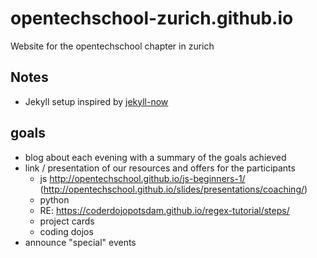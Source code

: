 # opentechschool-zurich.github.io

Website for the opentechschool chapter in zurich

## Notes

- Jekyll setup inspired by [jekyll-now](https://github.com/barryclark/jekyll-now)

## goals

- blog about each evening with a summary of the goals achieved
- link / presentation of our resources and offers for the participants
  - js http://opentechschool.github.io/js-beginners-1/ (http://opentechschool.github.io/slides/presentations/coaching/)
  - python
  - RE: https://coderdojopotsdam.github.io/regex-tutorial/steps/
  - project cards
  - coding dojos
- announce "special" events
